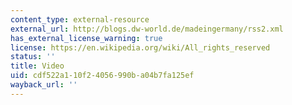 ```yaml
---
content_type: external-resource
external_url: http://blogs.dw-world.de/madeingermany/rss2.xml
has_external_license_warning: true
license: https://en.wikipedia.org/wiki/All_rights_reserved
status: ''
title: Video
uid: cdf522a1-10f2-4056-990b-a04b7fa125ef
wayback_url: ''
---
```

